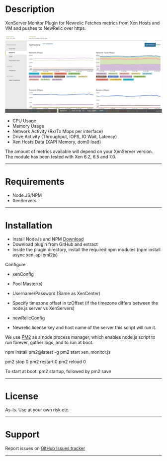 # Description

XenServer Monitor Plugin for Newrelic
Fetches metrics from Xen Hosts and VM and pushes to NewRelic over https.

![alt text](screenshot.png "Network tab on a Xen Host")

- CPU Usage
- Memory Usage
- Network Activity (Rx/Tx Mbps per interface)
- Drive Activity (Throughput, IOPS, IO Wait, Latency)
- Xen Hosts Data (XAPI Memory, dom0 load)

The amount of metrics available will depend on your XenServer version.
The module has been tested with Xen 6.2, 6.5 and 7.0.

----

# Requirements

- Node.JS/NPM
- XenServers

----

# Installation

- Install NodeJs and NPM [Download](https://nodejs.org/en/download/package-manager/)
- Download plugin from GitHub and extract
- Inside the plugin directory, install the required npm modules (npm install async xen-api xml2js)

Configure

- xenConfig
- Pool Master(s)
- Username/Password (Same as XenCenter)
- Specify timezone offset in tzOffset (if the timezone differs between the node.js server vs XenServers)

- newRelicConfig
- Newrelic license key and host name of the server this script will run it.

We use [PM2](http://pm2.keymetrics.io) as a node process manager, which enables node.js script to run forever,
gather logs, and to run at boot.

npm install pm2@latest -g
pm2 start xen_monitor.js

pm2 stop 0
pm2 restart 0
pm2 reload 0

To start at boot: pm2 startup, followed by pm2 save

---

# License

As-Is. Use at your own risk etc.

----

# Support

Report issues on [GitHub Issues tracker](https://github.com/mobilenations/newrelic_xenserver/issues)

----